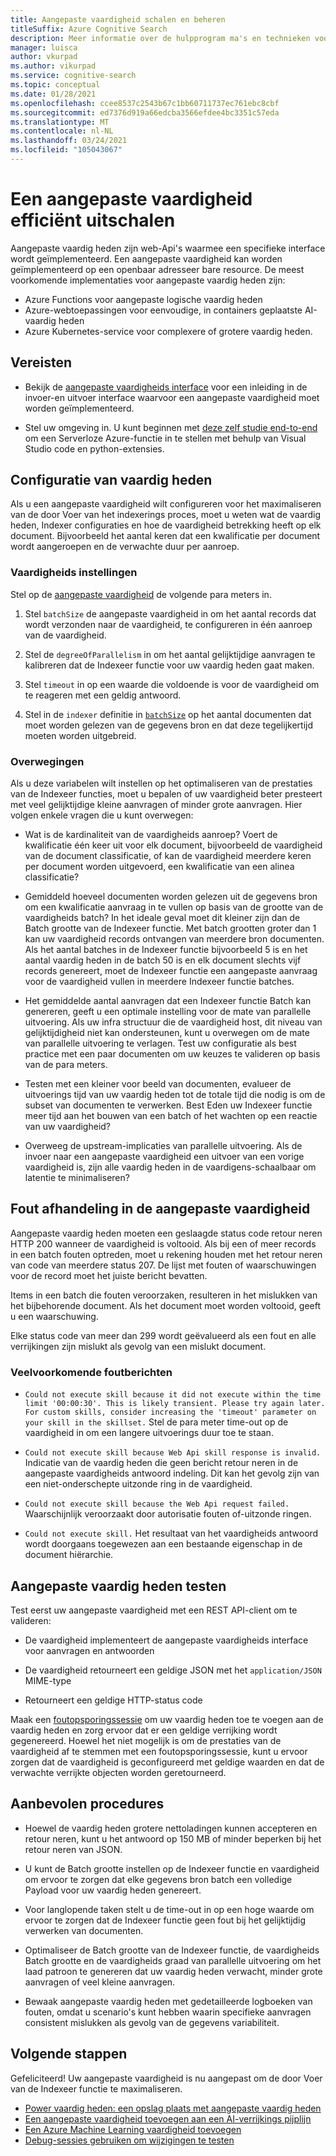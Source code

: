 ```yaml
---
title: Aangepaste vaardigheid schalen en beheren
titleSuffix: Azure Cognitive Search
description: Meer informatie over de hulpprogram ma's en technieken voor het efficiënt schalen van een aangepaste vaardigheid voor maximale door voer. Aangepaste vaardig heden roepen aangepaste AI-modellen of logica aan die u kunt toevoegen aan een AI-verrijkte index pijplijn in azure Cognitive Search.
manager: luisca
author: vkurpad
ms.author: vikurpad
ms.service: cognitive-search
ms.topic: conceptual
ms.date: 01/28/2021
ms.openlocfilehash: ccee8537c2543b67c1bb60711737ec761ebc8cbf
ms.sourcegitcommit: ed7376d919a66edcba3566efdee4bc3351c57eda
ms.translationtype: MT
ms.contentlocale: nl-NL
ms.lasthandoff: 03/24/2021
ms.locfileid: "105043067"
---
```

# <a name="efficiently-scale-out-a-custom-skill"></a>Een aangepaste vaardigheid efficiënt uitschalen

Aangepaste vaardig heden zijn web-Api's waarmee een specifieke interface wordt geïmplementeerd. Een aangepaste vaardigheid kan worden geïmplementeerd op een openbaar adresseer bare resource. De meest voorkomende implementaties voor aangepaste vaardig heden zijn:
* Azure Functions voor aangepaste logische vaardig heden
* Azure-webtoepassingen voor eenvoudige, in containers geplaatste AI-vaardig heden
* Azure Kubernetes-service voor complexere of grotere vaardig heden.

## <a name="prerequisites"></a>Vereisten

+ Bekijk de [aangepaste vaardigheids interface](cognitive-search-custom-skill-interface.md) voor een inleiding in de invoer-en uitvoer interface waarvoor een aangepaste vaardigheid moet worden geïmplementeerd.

+ Stel uw omgeving in. U kunt beginnen met [deze zelf studie end-to-end](/python/tutorial-vs-code-serverless-python-01) om een Serverloze Azure-functie in te stellen met behulp van Visual Studio code en python-extensies.

## <a name="skillset-configuration"></a>Configuratie van vaardig heden

Als u een aangepaste vaardigheid wilt configureren voor het maximaliseren van de door Voer van het indexerings proces, moet u weten wat de vaardig heden, Indexer configuraties en hoe de vaardigheid betrekking heeft op elk document. Bijvoorbeeld het aantal keren dat een kwalificatie per document wordt aangeroepen en de verwachte duur per aanroep.

### <a name="skill-settings"></a>Vaardigheids instellingen

Stel op de [aangepaste vaardigheid](cognitive-search-custom-skill-web-api.md) de volgende para meters in.

1. Stel `batchSize` de aangepaste vaardigheid in om het aantal records dat wordt verzonden naar de vaardigheid, te configureren in één aanroep van de vaardigheid.

2. Stel de `degreeOfParallelism` in om het aantal gelijktijdige aanvragen te kalibreren dat de Indexeer functie voor uw vaardig heden gaat maken.

3. Stel `timeout` in op een waarde die voldoende is voor de vaardigheid om te reageren met een geldig antwoord.

4. Stel in de `indexer` definitie in [`batchSize`](/rest/api/searchservice/create-indexer#indexer-parameters) op het aantal documenten dat moet worden gelezen van de gegevens bron en dat deze tegelijkertijd moeten worden uitgebreid.

### <a name="considerations"></a>Overwegingen

Als u deze variabelen wilt instellen op het optimaliseren van de prestaties van de Indexeer functies, moet u bepalen of uw vaardigheid beter presteert met veel gelijktijdige kleine aanvragen of minder grote aanvragen. Hier volgen enkele vragen die u kunt overwegen:

* Wat is de kardinaliteit van de vaardigheids aanroep? Voert de kwalificatie één keer uit voor elk document, bijvoorbeeld de vaardigheid van de document classificatie, of kan de vaardigheid meerdere keren per document worden uitgevoerd, een kwalificatie van een alinea classificatie?

* Gemiddeld hoeveel documenten worden gelezen uit de gegevens bron om een kwalificatie aanvraag in te vullen op basis van de grootte van de vaardigheids batch? In het ideale geval moet dit kleiner zijn dan de Batch grootte van de Indexeer functie. Met batch grootten groter dan 1 kan uw vaardigheid records ontvangen van meerdere bron documenten. Als het aantal batches in de Indexeer functie bijvoorbeeld 5 is en het aantal vaardig heden in de batch 50 is en elk document slechts vijf records genereert, moet de Indexeer functie een aangepaste aanvraag voor de vaardigheid vullen in meerdere Indexeer functie batches.

* Het gemiddelde aantal aanvragen dat een Indexeer functie Batch kan genereren, geeft u een optimale instelling voor de mate van parallelle uitvoering. Als uw infra structuur die de vaardigheid host, dit niveau van gelijktijdigheid niet kan ondersteunen, kunt u overwegen om de mate van parallelle uitvoering te verlagen. Test uw configuratie als best practice met een paar documenten om uw keuzes te valideren op basis van de para meters.

* Testen met een kleiner voor beeld van documenten, evalueer de uitvoerings tijd van uw vaardig heden tot de totale tijd die nodig is om de subset van documenten te verwerken. Best Eden uw Indexeer functie meer tijd aan het bouwen van een batch of het wachten op een reactie van uw vaardigheid? 

* Overweeg de upstream-implicaties van parallelle uitvoering. Als de invoer naar een aangepaste vaardigheid een uitvoer van een vorige vaardigheid is, zijn alle vaardig heden in de vaardigens-schaalbaar om latentie te minimaliseren?

## <a name="error-handling-in-the-custom-skill"></a>Fout afhandeling in de aangepaste vaardigheid

Aangepaste vaardig heden moeten een geslaagde status code retour neren HTTP 200 wanneer de vaardigheid is voltooid. Als bij een of meer records in een batch fouten optreden, moet u rekening houden met het retour neren van code van meerdere status 207. De lijst met fouten of waarschuwingen voor de record moet het juiste bericht bevatten.

Items in een batch die fouten veroorzaken, resulteren in het mislukken van het bijbehorende document. Als het document moet worden voltooid, geeft u een waarschuwing.

Elke status code van meer dan 299 wordt geëvalueerd als een fout en alle verrijkingen zijn mislukt als gevolg van een mislukt document. 

### <a name="common-error-messages"></a>Veelvoorkomende foutberichten

* `Could not execute skill because it did not execute within the time limit '00:00:30'. This is likely transient. Please try again later. For custom skills, consider increasing the 'timeout' parameter on your skill in the skillset.` Stel de para meter time-out op de vaardigheid in om een langere uitvoerings duur toe te staan.

* `Could not execute skill because Web Api skill response is invalid.` Indicatie van de vaardig heden die geen bericht retour neren in de aangepaste vaardigheids antwoord indeling. Dit kan het gevolg zijn van een niet-onderschepte uitzonde ring in de vaardigheid.

* `Could not execute skill because the Web Api request failed.` Waarschijnlijk veroorzaakt door autorisatie fouten of-uitzonde ringen.

* `Could not execute skill.` Het resultaat van het vaardigheids antwoord wordt doorgaans toegewezen aan een bestaande eigenschap in de document hiërarchie.

## <a name="testing-custom-skills"></a>Aangepaste vaardig heden testen

Test eerst uw aangepaste vaardigheid met een REST API-client om te valideren:

* De vaardigheid implementeert de aangepaste vaardigheids interface voor aanvragen en antwoorden

* De vaardigheid retourneert een geldige JSON met het `application/JSON` MIME-type

* Retourneert een geldige HTTP-status code

Maak een [foutopsporingssessie](cognitive-search-debug-session.md) om uw vaardig heden toe te voegen aan de vaardig heden en zorg ervoor dat er een geldige verrijking wordt gegenereerd. Hoewel het niet mogelijk is om de prestaties van de vaardigheid af te stemmen met een foutopsporingssessie, kunt u ervoor zorgen dat de vaardigheid is geconfigureerd met geldige waarden en dat de verwachte verrijkte objecten worden geretourneerd.

## <a name="best-practices"></a>Aanbevolen procedures

* Hoewel de vaardig heden grotere nettoladingen kunnen accepteren en retour neren, kunt u het antwoord op 150 MB of minder beperken bij het retour neren van JSON.

* U kunt de Batch grootte instellen op de Indexeer functie en vaardigheid om ervoor te zorgen dat elke gegevens bron batch een volledige Payload voor uw vaardig heden genereert.

* Voor langlopende taken stelt u de time-out in op een hoge waarde om ervoor te zorgen dat de Indexeer functie geen fout bij het gelijktijdig verwerken van documenten.

* Optimaliseer de Batch grootte van de Indexeer functie, de vaardigheids Batch grootte en de vaardigheids graad van parallelle uitvoering om het laad patroon te genereren dat uw vaardig heden verwacht, minder grote aanvragen of veel kleine aanvragen.

* Bewaak aangepaste vaardig heden met gedetailleerde logboeken van fouten, omdat u scenario's kunt hebben waarin specifieke aanvragen consistent mislukken als gevolg van de gegevens variabiliteit.


## <a name="next-steps"></a>Volgende stappen
Gefeliciteerd! Uw aangepaste vaardigheid is nu aangepast om de door Voer van de Indexeer functie te maximaliseren. 

+ [Power vaardig heden: een opslag plaats met aangepaste vaardig heden](https://github.com/Azure-Samples/azure-search-power-skills)
+ [Een aangepaste vaardigheid toevoegen aan een AI-verrijkings pijplijn](cognitive-search-custom-skill-interface.md)
+ [Een Azure Machine Learning vaardigheid toevoegen](./cognitive-search-aml-skill.md)
+ [Debug-sessies gebruiken om wijzigingen te testen](./cognitive-search-debug-session.md)